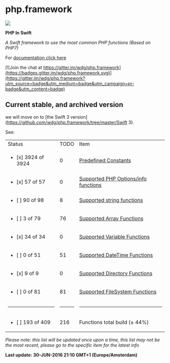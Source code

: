 # php.framework

<img src='https://raw.githubusercontent.com/wdg/php.framework/master/Swift 2/PHPFramework/PHPFramework/Assets/phpswift.png'>

**PHP In Swift**

*A Swift framework to use the most common PHP functions (Based on PHP7)*

For <a target='_blank' href='http://wdg.github.io/php.framework/'>documentation click here</a>

[![Join the chat at https://gitter.im/wdg/php.framework](https://badges.gitter.im/wdg/php.framework.svg)](https://gitter.im/wdg/php.framework?utm_source=badge&utm_medium=badge&utm_campaign=pr-badge&utm_content=badge)

## Current stable, and archived version
we will move on to [the Swift 3 version](https://github.com/wdg/php.framework/tree/master/Swift 3).

See:

<table>
<tr><td>Status</td><td>TODO</td><td>Item</td></tr>
<tr><td><ul><li>[x] 3924 of 3924</li></ul></td><td>0</td><td><a target='_blank' href='https://github.com/wdg/php.framework/issues/3'>Predefined Constants</a></td></tr>
<tr><td><ul><li>[x] 57 of 57</li></ul></td><td>0</td><td><a target='_blank' href='https://github.com/wdg/php.framework/issues/2'>Supported PHP Options/info functions</a></td></tr>
<tr><td><ul><li>[ ] 90 of 98</li></ul></td><td>8</td><td><a target='_blank' href='https://github.com/wdg/php.framework/issues/1'>Supported string functions</a></td></tr>
<tr><td><ul><li>[ ] 3 of 79</li></ul></td><td>76</td><td><a target='_blank' href='https://github.com/wdg/php.framework/issues/4'>Supported Array Functions</a></td></tr>
<tr><td><ul><li>[x] 34 of 34</li></ul></td><td>0</td><td><a target='_blank' href='https://github.com/wdg/php.framework/issues/5'>Supported Variable Functions</a></td></tr>
<tr><td><ul><li>[ ] 0 of 51</li></ul></td><td>51</td><td><a target='_blank' href='https://github.com/wdg/php.framework/issues/6'>Supported DateTime Functions</a></td></tr>
<tr><td><ul><li>[x] 9 of 9</li></ul></td><td>0</td><td><a target='_blank' href='https://github.com/wdg/php.framework/issues/7'>Supported Directory Functions</a></td></tr>
<tr><td><ul><li>[ ] 0 of 81</li></ul></td><td>81</td><td><a target='_blank' href='https://github.com/wdg/php.framework/issues/8'>Supported FileSystem Functions</a></td></tr>
<tr><td><hr></td><td><hr></td><td><hr></td></tr>
<tr><td><ul><li>[ ] 193 of 409</li></ul></td><td>216</td><td>Functions total build (± 44%)</td></tr>
</table>

<i>Please note: this list will be updated once upon a time, this list may not be the most recent, please go to the specific item for the latest info</i>

<b>Last update: 30-JUN-2016 21:10 GMT+1 (Europe/Amsterdam)</b>
